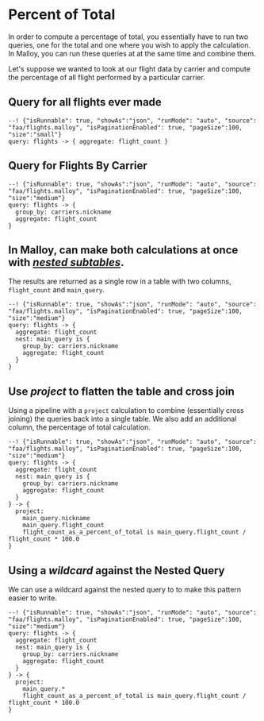 # Percent of Total
In order to compute a percentage of total, you essentially have to run two queries, one for
the total and one where you wish to apply the calculation.  In Malloy, you can run these queries at
at the same time and combine them.

Let's suppose we wanted to look at our flight data by carrier and compute the percentage of all
flight performed by a particular carrier.

## Query for all flights ever made
```malloy
--! {"isRunnable": true, "showAs":"json", "runMode": "auto", "source": "faa/flights.malloy", "isPaginationEnabled": true, "pageSize":100, "size":"small"}
query: flights -> { aggregate: flight_count }
```

## Query for Flights By Carrier
```malloy
--! {"isRunnable": true, "showAs":"json", "runMode": "auto", "source": "faa/flights.malloy", "isPaginationEnabled": true, "pageSize":100, "size":"medium"}
query: flights -> {
  group_by: carriers.nickname
  aggregate: flight_count
}
```

## In Malloy, can make both calculations at once with [*nested subtables*](nesting.md).
The results are returned as a single row in a table with two columns, `flight_count` and `main_query`.
```malloy
--! {"isRunnable": true, "showAs":"json", "runMode": "auto", "source": "faa/flights.malloy", "isPaginationEnabled": true, "pageSize":100, "size":"medium"}
query: flights -> {
  aggregate: flight_count
  nest: main_query is {
    group_by: carriers.nickname
    aggregate: flight_count
  }
}
```

## Use *project* to flatten the table and cross join
Using a pipeline with a `project` calculation to combine (essentially cross joining) the queries back into a single table.
We also add an additional column, the percentage of total calculation.
```malloy
--! {"isRunnable": true, "showAs":"json", "runMode": "auto", "source": "faa/flights.malloy", "isPaginationEnabled": true, "pageSize":100, "size":"medium"}
query: flights -> {
  aggregate: flight_count
  nest: main_query is {
    group_by: carriers.nickname
    aggregate: flight_count
  }
} -> {
  project:
    main_query.nickname
    main_query.flight_count
    flight_count_as_a_percent_of_total is main_query.flight_count / flight_count * 100.0
}

```

## Using a *wildcard* against the Nested Query
We can use a wildcard against the nested query to to make this pattern easier to write.
```malloy
--! {"isRunnable": true, "showAs":"json", "runMode": "auto", "source": "faa/flights.malloy", "isPaginationEnabled": true, "pageSize":100, "size":"medium"}
query: flights -> {
  aggregate: flight_count
  nest: main_query is {
    group_by: carriers.nickname
    aggregate: flight_count
  }
} -> {
  project:
    main_query.*
    flight_count_as_a_percent_of_total is main_query.flight_count / flight_count * 100.0
}
```
